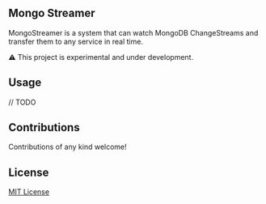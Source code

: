 ## Mongo Streamer

MongoStreamer is a system that can watch MongoDB ChangeStreams and transfer them to any service in real time.

⚠️ This project is experimental and under development.

## Usage

// TODO

## Contributions

Contributions of any kind welcome!

## License

[MIT License](LICENSE)
